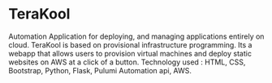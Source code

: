 # TeraKool
Automation Application for deploying, and managing applications entirely on cloud. TeraKool is based on provisional infrastructure programming. Its a webapp that allows users to provision virtual machines and deploy static websites on AWS at a click of a button. Technology used : HTML, CSS, Bootstrap, Python, Flask, Pulumi Automation api, AWS.
